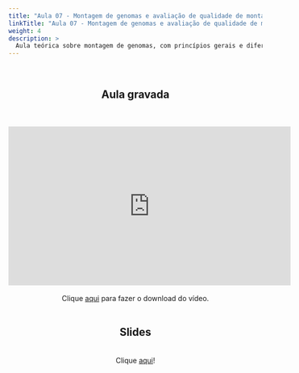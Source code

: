 ```yaml
---
title: "Aula 07 - Montagem de genomas e avaliação de qualidade de montagens"
linkTitle: "Aula 07 - Montagem de genomas e avaliação de qualidade de montagens"
weight: 4
description: >
  Aula teórica sobre montagem de genomas, com princípios gerais e diferentes métodos para avaliação de qualidade de montagens
---
```

<br>
<div align="center">
<h2>Aula gravada</h2>
<br><br>
<iframe width="560" height="315" src="https://www.youtube.com/embed/1sFOJBiMG18" frameborder="0" allow="accelerometer; autoplay; clipboard-write; encrypted-media; gyroscope; picture-in-picture" allowfullscreen></iframe>
<br><br>
Clique <a href="https://photos.app.goo.gl/sbvNue6y8dNG66pn8">aqui</a> para fazer o download do vídeo. 
<br><br>

<h2>Slides</h2>
<br>
Clique <a href="https://github.com/desirrepetters/cursogenomicaegenetica.ufpr/raw/master/userguide/content/pt-br/docs/teoricas/slides/aula_07.pdf">aqui</a>!
<br><br>

</div>
